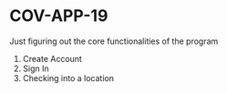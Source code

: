# COV-APP-19
Just figuring out the core functionalities of the program

1. Create Account
2. Sign In
3. Checking into a location
